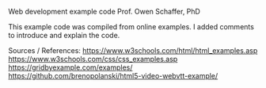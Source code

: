 Web development example code
Prof. Owen Schaffer, PhD

This example code was compiled from online examples.
I added comments to introduce and explain the code.

Sources / References:
https://www.w3schools.com/html/html_examples.asp
https://www.w3schools.com/css/css_examples.asp
https://gridbyexample.com/examples/
https://github.com/brenopolanski/html5-video-webvtt-example/
